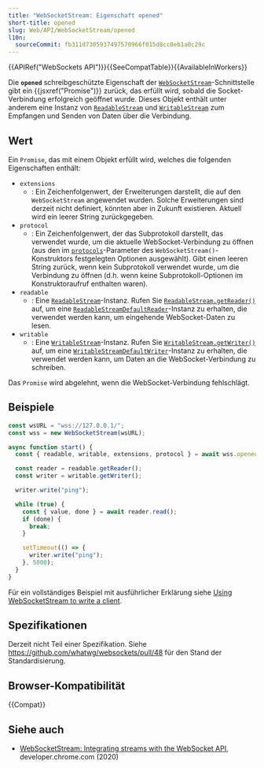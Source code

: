 ```yaml
---
title: "WebSocketStream: Eigenschaft opened"
short-title: opened
slug: Web/API/WebSocketStream/opened
l10n:
  sourceCommit: fb311d7305937497570966f015d8cc0eb1a0c29c
---
```


{{APIRef("WebSockets API")}}{{SeeCompatTable}}{{AvailableInWorkers}}

Die **`opened`** schreibgeschützte Eigenschaft der [`WebSocketStream`](/de/docs/Web/API/WebSocketStream)-Schnittstelle gibt ein {{jsxref("Promise")}} zurück, das erfüllt wird, sobald die Socket-Verbindung erfolgreich geöffnet wurde. Dieses Objekt enthält unter anderem eine Instanz von [`ReadableStream`](/de/docs/Web/API/ReadableStream) und [`WritableStream`](/de/docs/Web/API/WritableStream) zum Empfangen und Senden von Daten über die Verbindung.

## Wert

Ein `Promise`, das mit einem Objekt erfüllt wird, welches die folgenden Eigenschaften enthält:

- `extensions`
  - : Ein Zeichenfolgenwert, der Erweiterungen darstellt, die auf den `WebSocketStream` angewendet wurden. Solche Erweiterungen sind derzeit nicht definiert, könnten aber in Zukunft existieren. Aktuell wird ein leerer String zurückgegeben.
- `protocol`
  - : Ein Zeichenfolgenwert, der das Subprotokoll darstellt, das verwendet wurde, um die aktuelle WebSocket-Verbindung zu öffnen (aus den im [`protocols`](/de/docs/Web/API/WebSocketStream/WebSocketStream#protocols)-Parameter des `WebSocketStream()`-Konstruktors festgelegten Optionen ausgewählt). Gibt einen leeren String zurück, wenn kein Subprotokoll verwendet wurde, um die Verbindung zu öffnen (d.h. wenn keine Subprotokoll-Optionen im Konstruktoraufruf enthalten waren).
- `readable`
  - : Eine [`ReadableStream`](/de/docs/Web/API/ReadableStream)-Instanz. Rufen Sie [`ReadableStream.getReader()`](/de/docs/Web/API/ReadableStream/getReader) auf, um eine [`ReadableStreamDefaultReader`](/de/docs/Web/API/ReadableStreamDefaultReader)-Instanz zu erhalten, die verwendet werden kann, um eingehende WebSocket-Daten zu lesen.
- `writable`
  - : Eine [`WritableStream`](/de/docs/Web/API/WritableStream)-Instanz. Rufen Sie [`WritableStream.getWriter()`](/de/docs/Web/API/WritableStream/getWriter) auf, um eine [`WritableStreamDefaultWriter`](/de/docs/Web/API/WritableStreamDefaultWriter)-Instanz zu erhalten, die verwendet werden kann, um Daten an die WebSocket-Verbindung zu schreiben.

Das `Promise` wird abgelehnt, wenn die WebSocket-Verbindung fehlschlägt.

## Beispiele

```js
const wsURL = "wss://127.0.0.1/";
const wss = new WebSocketStream(wsURL);

async function start() {
  const { readable, writable, extensions, protocol } = await wss.opened;

  const reader = readable.getReader();
  const writer = writable.getWriter();

  writer.write("ping");

  while (true) {
    const { value, done } = await reader.read();
    if (done) {
      break;
    }

    setTimeout(() => {
      writer.write("ping");
    }, 5000);
  }
}
```

Für ein vollständiges Beispiel mit ausführlicher Erklärung siehe [Using WebSocketStream to write a client](/de/docs/Web/API/WebSockets_API/Using_WebSocketStream).

## Spezifikationen

Derzeit nicht Teil einer Spezifikation. Siehe https://github.com/whatwg/websockets/pull/48 für den Stand der Standardisierung.

## Browser-Kompatibilität

{{Compat}}

## Siehe auch

- [WebSocketStream: Integrating streams with the WebSocket API](https://developer.chrome.com/docs/capabilities/web-apis/websocketstream), developer.chrome.com (2020)
